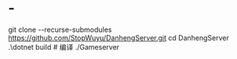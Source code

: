 # -
git clone --recurse-submodules https://github.com/StopWuyu/DanhengServer.git cd DanhengServer .\dotnet build # 编译 ./Gameserver
